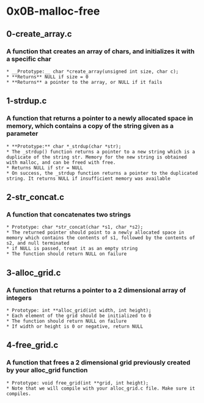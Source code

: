 # 0x0B-malloc-free
## 0-create_array.c
###  A function that creates an array of chars, and initializes it with a specific char
	* __Prototype:__ char *create_array(unsigned int size, char c);
	* **Returns** NULL if size = 0
	* **Returns** a pointer to the array, or NULL if it fails

## 1-strdup.c
### A function that returns a pointer to a newly allocated space in memory, which contains a copy of the string given as a parameter
	* **Prototype:** char *_strdup(char *str);
	* The _strdup() function returns a pointer to a new string which is a duplicate of the string str. Memory for the new string is obtained with malloc, and can be freed with free.
	* Returns NULL if str = NULL
	* On success, the _strdup function returns a pointer to the duplicated string. It returns NULL if insufficient memory was available

## 2-str_concat.c
### A function that concatenates two strings
	* Prototype: char *str_concat(char *s1, char *s2);
	* The returned pointer should point to a newly allocated space in memory which contains the contents of s1, followed by the contents of s2, and null terminated
	* if NULL is passed, treat it as an empty string
	* The function should return NULL on failure

## 3-alloc_grid.c
### A function that returns a pointer to a 2 dimensional array of integers
	* Prototype: int **alloc_grid(int width, int height);
	* Each element of the grid should be initialized to 0
	* The function should return NULL on failure
	* If width or height is 0 or negative, return NULL

## 4-free_grid.c
### A function that frees a 2 dimensional grid previously created by your alloc_grid function
	* Prototype: void free_grid(int **grid, int height);
	* Note that we will compile with your alloc_grid.c file. Make sure it compiles.
